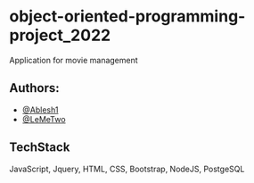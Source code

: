 # object-oriented-programming-project_2022
Application for movie management

## Authors:
- [@Ablesh1](https://github.com/Ablesh1)
- [@LeMeTwo](https://github.com/LeMeTwo)

## TechStack
JavaScript, Jquery, HTML, CSS, Bootstrap, NodeJS, PostgeSQL
